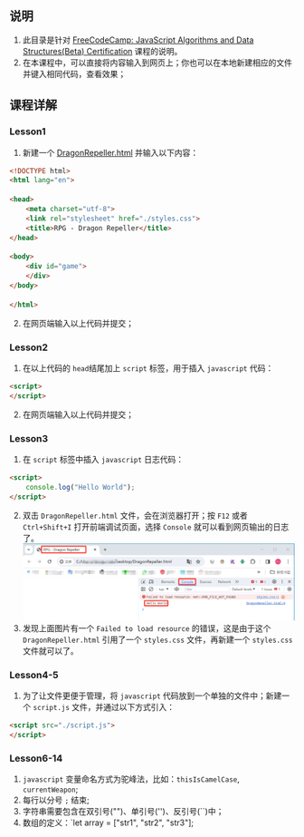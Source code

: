## 说明
1. 此目录是针对 [FreeCodeCamp: JavaScript Algorithms and Data Structures(Beta) Certification](https://www.freecodecamp.org/learn/javascript-algorithms-and-data-structures-v8/) 课程的说明。
2. 在本课程中，可以直接将内容输入到网页上；你也可以在本地新建相应的文件并键入相同代码，查看效果；

## 课程详解
### Lesson1
1. 新建一个 [DragonRepeller.html](./DragonRepeller.html) 并输入以下内容：
```html
<!DOCTYPE html>
<html lang="en">

<head>
	<meta charset="utf-8">
	<link rel="stylesheet" href="./styles.css">
	<title>RPG - Dragon Repeller</title>
</head>

<body>
	<div id="game">
	</div>
</body>

</html>
```
2. 在网页端输入以上代码并提交；

### Lesson2
1. 在以上代码的 `head`结尾加上 `script` 标签，用于插入 `javascript` 代码：
```html
<script>
</script>
```
2. 在网页端输入以上代码并提交；

### Lesson3
1. 在 `script` 标签中插入 `javascript` 日志代码：
```html
<script>
	console.log("Hello World");
</script>
```
2. 双击 `DragonRepeller.html` 文件，会在浏览器打开；按 `F12` 或者 `Ctrl+Shift+I` 打开前端调试页面，选择 `Console` 就可以看到网页输出的日志了。
![网页调试](./res/L3_debug.png)
3. 发现上面图片有一个 `Failed to load resource` 的错误，这是由于这个 `DragonRepeller.html` 引用了一个 `styles.css` 文件，再新建一个 `styles.css` 文件就可以了。

### Lesson4-5
1. 为了让文件更便于管理，将 `javascript` 代码放到一个单独的文件中；新建一个 `script.js` 文件，并通过以下方式引入：
```html
<script src="./script.js">
</script>
```

### Lesson6-14
1. `javascript` 变量命名方式为驼峰法，比如：`thisIsCamelCase`, `currentWeapon`;
2. 每行以分号 `;` 结束;
3. 字符串需要包含在双引号("")、单引号('')、反引号(\`\`)中；
4. 数组的定义：`let array = ["str1", "str2", "str3"];
